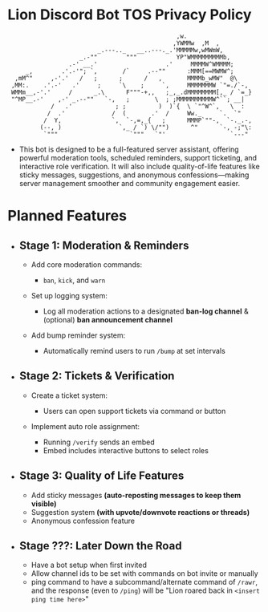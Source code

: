 # Lion Discord Bot TOS Privacy Policy
```
                                               ,w.
                                              ,YWMMw  ,M  ,
                         _.---.._   __..---._.'MMMMMw,wMWmW,
                    _.-""        """           YP"WMMMMMMMMMb,
                 .-' __.'                   .'     MMMMW^WMMMM;
     _,        .'.-'"; `,       /`     .--""      :MMM[==MWMW^;
  ,mM^"     ,-'.'   /   ;      ;      /   ,       MMMMb_wMW"  @\
 ,MM:.    .'.-'   .'     ;     `\    ;     `,     MMMMMMMW `"=./`-,
 WMMm__,-'.'     /      _.\      F"""-+,,   ;_,_.dMMMMMMMM[,_ / `=_}
 "^MP__.-'    ,-' _.--""   `-,   ;       \  ; ;MMMMMMMMMMW^``; __|
            /   .'            ; ;         )  )`{  \ `"^W^`,   \  :
           /  .'             /  (       .'  /     Ww._     `.  `"
          /  Y,              `,  `-,=,_{   ;      MMMP`""-,  `-._.-,
         (--, )                `,_ / `) \/"")      ^"      `-, -;"\:
          `"""                    `"""   `"'                  `---" 
```


 - This bot is designed to be a full-featured server assistant, offering powerful moderation tools, scheduled reminders, support ticketing, and interactive role verification. It will also include quality-of-life features like sticky messages, suggestions, and anonymous confessions—making server management smoother and community engagement easier.


# Planned Features

- ## Stage 1: Moderation & Reminders
    - Add core moderation commands:
        - `ban`, `kick`, and `warn`

    - Set up logging system:
        -  Log all moderation actions to a designated **ban-log channel** & (optional) **ban announcement channel** 
    
    - Add bump reminder system:
        - Automatically remind users to run `/bump` at set intervals

- ## Stage 2: Tickets & Verification
    - Create a ticket system:
        - Users can open support tickets via command or button

    - Implement auto role assignment:
        - Running `/verify` sends an embed
        - Embed includes interactive buttons to select roles

- ## Stage 3: Quality of Life Features
    - Add sticky messages **(auto-reposting messages to keep them visible)**
    - Suggestion system **(with upvote/downvote reactions or threads)**
    - Anonymous confession feature

- ## Stage ???: Later Down the Road
    - Have a bot setup when first invited
    - Allow channel ids to be set with commands on bot invite or manually 
    - ping command to have a subcommand/alternate command of `/rawr`, and the response (even to `/ping`) will be "Lion roared back in `<insert ping time here>`"

